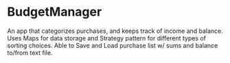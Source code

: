 # BudgetManager
An app that categorizes purchases, and keeps track of income and balance. Uses Maps for data storage and Strategy pattern for different types of sorting choices.
Able to Save and Load purchase list w/ sums and balance to/from text file.
